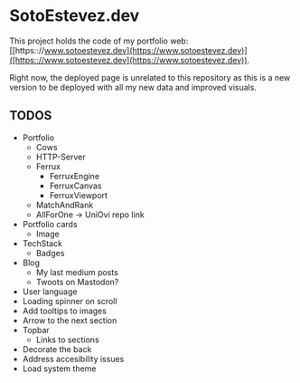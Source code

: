 # SotoEstevez.dev

This project holds the code of my portfolio web: [[https:://www.sotoestevez.dev](https://www.sotoestevez.dev)]([https:://www.sotoestevez.dev](https://www.sotoestevez.dev)).

Right now, the deployed page is unrelated to this repository as this is a new version to be deployed with all my new data and improved visuals.

## TODOS
* Portfolio
  * Cows
  * HTTP-Server
  * Ferrux
    * FerruxEngine
    * FerruxCanvas
    * FerruxViewport
  * MatchAndRank
  * AllForOne -> UniOvi repo link
* Portfolio cards
  * Image
* TechStack
  * Badges
* Blog
  * My last medium posts
  * Twoots on Mastodon?
* User language
* Loading spinner on scroll
* Add tooltips to images
* Arrow to the next section
* Topbar
  * Links to sections
* Decorate the back
* Address accesibility issues
* Load system theme